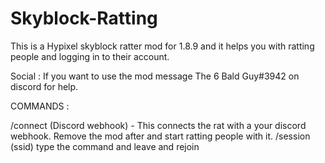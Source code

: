 # Skyblock-Ratting
This is a Hypixel skyblock ratter mod for 1.8.9 and it helps you with ratting people and logging in to their account.

Social :
If you want to use the mod message The 6 Bald Guy#3942 on discord for help.


COMMANDS : 

/connect  (Discord webhook) - This connects the rat with a your discord webhook. Remove the mod after and start ratting people with it.
/session (ssid) type the command and leave and rejoin

